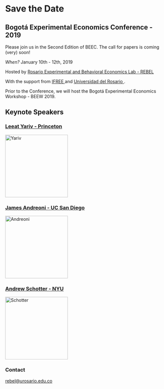 # Save the Date

## Bogotá Experimental Economics Conference - 2019 

Please join us in the Second Edition of BEEC. The call for papers is coming (very) soon!

_When?_ January 10th - 12th, 2019 

Hosted by <a href="http://www.urosario.edu.co/rebel" target="_blank"> Rosario Experimental and Behavioral Economics Lab - REBEL </a> 

With the support from <a href="http://ifreeweb.org/" target="_blank"> IFREE </a> 
and <a href="http://www.urosario.edu.co/Facultad-de-Economia/Inicio/" target="_blank"> Universidad del Rosario </a>.

Prior to the Conference, we will host the Bogotá Experimental Economics Workshop - BEEW 2019.

## Keynote Speakers

### <a href="http://lyariv.mycpanel.princeton.edu//" target="_blank"> Leeat Yariv - Princeton </a>
<img src="http://lyariv.mycpanel.princeton.edu//images/profile.jpg" alt="Yariv" width="200"/>

### <a href="http://econweb.ucsd.edu/~jandreon/" target="_blank"> James Andreoni - UC San Diego </a>
<img src="http://econweb.ucsd.edu/~jandreon/Andreoni%20Photo%20(592x800).jpg" alt="Andreoni" width="200"/>

### <a href="https://as.nyu.edu/content/nyu-as/as/faculty/andrew-schotter.html" target="_blank"> Andrew Schotter - NYU </a>
<img src="http://furconference.org/wp-content/uploads/2017/12/Andrew-Schotter.jpg" alt="Schotter" width="200"/>

### Contact
rebel@urosario.edu.co
